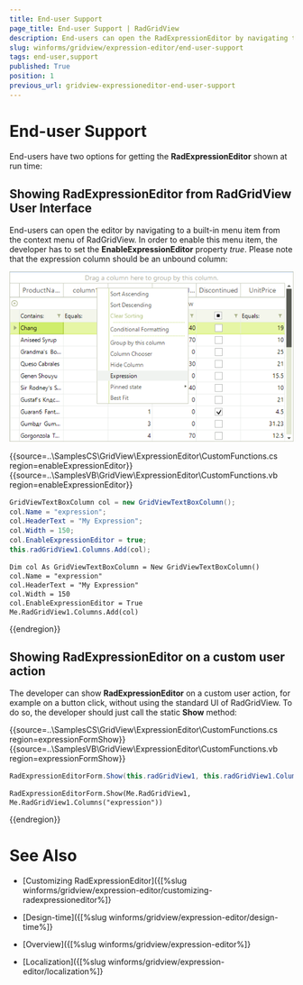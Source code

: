 ```yaml
---
title: End-user Support
page_title: End-user Support | RadGridView
description: End-users can open the RadExpressionEditor by navigating to a built-in menu item from the context menu of RadGridView.
slug: winforms/gridview/expression-editor/end-user-support
tags: end-user,support
published: True
position: 1
previous_url: gridview-expressioneditor-end-user-support
---
```


# End-user Support

End-users have two options for getting the __RadExpressionEditor__ shown at run time:

## Showing RadExpressionEditor from RadGridView User Interface

End-users can open the editor by navigating to a built-in menu item from the context menu of RadGridView. In order to enable this menu item, the developer has to set the __EnableExpressionEditor__ property *true*. Please note that the expression column should be an unbound column:

![gridview-expressioneditor-end-user-support 001](images/gridview-expressioneditor-end-user-support001.png)

{{source=..\SamplesCS\GridView\ExpressionEditor\CustomFunctions.cs region=enableExpressionEditor}} 
{{source=..\SamplesVB\GridView\ExpressionEditor\CustomFunctions.vb region=enableExpressionEditor}} 

````C#
GridViewTextBoxColumn col = new GridViewTextBoxColumn();
col.Name = "expression";
col.HeaderText = "My Expression";
col.Width = 150;
col.EnableExpressionEditor = true;
this.radGridView1.Columns.Add(col);

````
````VB.NET
Dim col As GridViewTextBoxColumn = New GridViewTextBoxColumn()
col.Name = "expression"
col.HeaderText = "My Expression"
col.Width = 150
col.EnableExpressionEditor = True
Me.RadGridView1.Columns.Add(col)

````

{{endregion}} 

## Showing RadExpressionEditor on a custom user action

The developer can show __RadExpressionEditor__ on a custom user action, for example on a button click, without using the standard UI of RadGridView. To do so, the developer should just call the static __Show__ method:

{{source=..\SamplesCS\GridView\ExpressionEditor\CustomFunctions.cs region=expressionFormShow}} 
{{source=..\SamplesVB\GridView\ExpressionEditor\CustomFunctions.vb region=expressionFormShow}} 

````C#
RadExpressionEditorForm.Show(this.radGridView1, this.radGridView1.Columns["expression"]);

````
````VB.NET
RadExpressionEditorForm.Show(Me.RadGridView1, Me.RadGridView1.Columns("expression"))

````

{{endregion}} 



# See Also
* [Customizing RadExpressionEditor]({[%slug winforms/gridview/expression-editor/customizing-radexpressioneditor%]}

* [Design-time]({[%slug winforms/gridview/expression-editor/design-time%]}

* [Overview]({[%slug winforms/gridview/expression-editor%]}

* [Localization]({[%slug winforms/gridview/expression-editor/localization%]}

